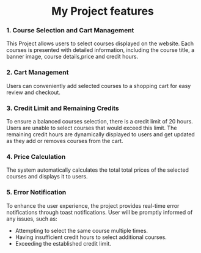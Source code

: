 <h1 align='center'>My Project features</h1>

### 1. Course Selection and Cart Management

This Project allows users to select courses displayed on the website.
Each courses is presented with detailed information, including the course title, a banner image, course details,price and credit hours.

### 2. Cart Management

Users can conveniently add selected courses to a shopping cart for easy review and checkout.

### 3. Credit Limit and Remaining Credits

To ensure a balanced courses selection, there is a credit limit of 20 hours. Users are unable to select courses that would exceed this limit. The remaining credit hours are dynamically displayed to users and get updated as they add or removes courses from the cart.

### 4. Price Calculation

The system automatically calculates the total total prices of the selected courses and displays it to users.

### 5. Error Notification

To enhance the user experience, the project provides real-time error notifications through toast notifications. User will be promptly informed of any issues, such as:

- Attempting to select the same course multiple times.
- Having insufficient credit hours to select additional courses.
- Exceeding the established credit limit.
